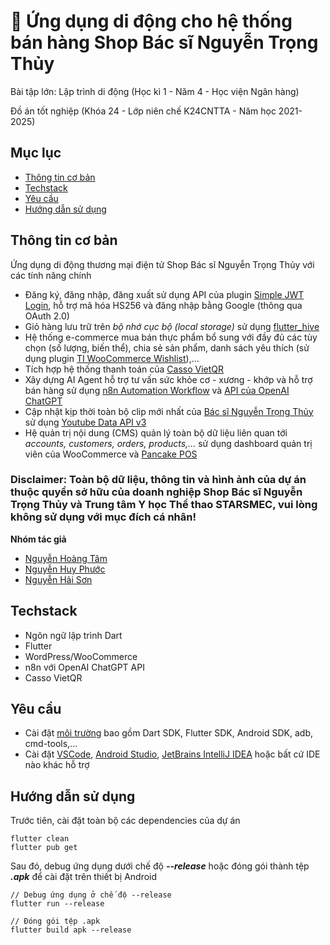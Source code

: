 # 💊 Ứng dụng di động cho hệ thống bán hàng Shop Bác sĩ Nguyễn Trọng Thủy

Bài tập lớn: Lập trình di động (Học kì 1 - Năm 4 - Học viện Ngân hàng)

Đồ án tốt nghiệp (Khóa 24 - Lớp niên chế K24CNTTA - Năm học 2021-2025)

## Mục lục

- [Thông tin cơ bản](#thông-tin-cơ-bản)
- [Techstack](#techstack)
- [Yêu cầu](#yêu-cầu)
- [Hướng dẫn sử dụng](#hướng-dẫn-sử-dụng)

## Thông tin cơ bản

Ứng dụng di động thương mại điện tử Shop Bác sĩ Nguyễn Trọng Thủy với các tính năng chính

- Đăng ký, đăng nhập, đăng xuất sử dụng API của plugin [Simple JWT Login](https://simplejwtlogin.com/), hỗ trợ mã hóa HS256 và đăng nhập bằng Google (thông qua OAuth 2.0)
- Giỏ hàng lưu trữ trên _bộ nhớ cục bộ (local storage)_ sử dụng [flutter_hive](https://pub.dev/packages/hive_flutter)
- Hệ thống e-commerce mua bán thực phẩm bổ sung với đầy đủ các tùy chọn (số lượng, biến thể), chia sẻ sản phẩm, danh sách yêu thích (sử dụng plugin [TI WooCommerce Wishlist](https://wordpress.org/plugins/ti-woocommerce-wishlist/)),...
- Tích hợp hệ thống thanh toán của [Casso VietQR](https://developer.casso.vn/)
- Xây dựng AI Agent hỗ trợ tư vấn sức khỏe cơ - xương - khớp và hỗ trợ bán hàng sử dụng [n8n Automation Workflow](https://app.n8n.cloud/login) và [API của OpenAI ChatGPT](https://openai.com/api/)
- Cập nhật kịp thời toàn bộ clip mới nhất của [Bác sĩ Nguyễn Trọng Thủy](https://www.youtube.com/@bacsinguyentrongthuystarsmec) sử dụng [Youtube Data API v3](https://developers.google.com/youtube/v3)
- Hệ quản trị nội dung (CMS) quản lý toàn bộ dữ liệu liên quan tới _accounts, customers, orders, products,..._ sử dụng dashboard quản trị viên của WooCommerce và [Pancake POS](https://pos.pancake.vn/dashboard)

### Disclaimer: Toàn bộ dữ liệu, thông tin và hình ảnh của dự án thuộc quyền sở hữu của doanh nghiệp Shop Bác sĩ Nguyễn Trọng Thủy và Trung tâm Y học Thể thao STARSMEC, vui lòng không sử dụng với mục đích cá nhân!

**Nhóm tác giả**

- [Nguyễn Hoàng Tâm](https://github.com/nghtamm)
- [Nguyễn Huy Phước](https://github.com/DurkYerunz)
- [Nguyễn Hải Sơn](https://github.com/lilMatthew)

## Techstack

- Ngôn ngữ lập trình Dart
- Flutter
- WordPress/WooCommerce
- n8n với OpenAI ChatGPT API
- Casso VietQR

## Yêu cầu

- Cài đặt [môi trường](https://docs.flutter.dev/get-started/install/windows/mobile) bao gồm Dart SDK, Flutter SDK, Android SDK, adb, cmd-tools,...
- Cài đặt [VSCode](https://code.visualstudio.com/), [Android Studio](https://developer.android.com/studio), [JetBrains IntelliJ IDEA](https://www.jetbrains.com/idea/) hoặc bất cứ IDE nào khác hỗ trợ

## Hướng dẫn sử dụng

Trước tiên, cài đặt toàn bộ các dependencies của dự án

```
flutter clean
flutter pub get
```

Sau đó, debug ứng dụng dưới chế độ **_--release_** hoặc đóng gói thành tệp **_.apk_** để cài đặt trên thiết bị Android

```
// Debug ứng dụng ở chế độ --release
flutter run --release

// Đóng gói tệp .apk
flutter build apk --release
```
